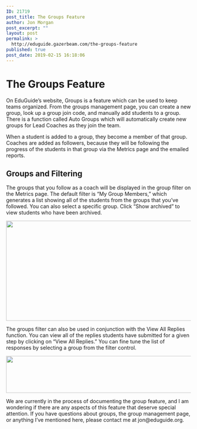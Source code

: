```yaml
---
ID: 21719
post_title: The Groups Feature
author: Jon Morgan
post_excerpt: ""
layout: post
permalink: >
  http://eduguide.gazerbeam.com/the-groups-feature
published: true
post_date: 2019-02-15 16:18:06
---
```

<h1>The Groups Feature</h1>
<p>On EduGuide’s website, Groups is a feature which can be used to keep teams organized. From the groups management page, you can create a new group, look up a group join code, and manually add students to a group. There is a function called Auto Groups which will automatically create new groups for Lead Coaches as they join the team.</p>
<p>When a student is added to a group, they become a member of that group. Coaches are added as followers, because they will be following the progress of the students in that group via the Metrics page and the emailed reports.</p>
<h2>Groups and Filtering</h2>
<p>The groups that you follow as a coach will be displayed in the group filter on the Metrics page. The default filter is “My Group Members,” which generates a list showing all of the students from the groups that you’ve followed. You can also select a specific group. Click “Show archived” to view students who have been archived.</p>
<p><img src="http://eduguide.gazerbeam.com/wp-content/uploads/2019/02/null-4.png" width="572" height="273" alt="" title=""></p>
<p> The groups filter can also be used in conjunction with the View All Replies function. You can view all of the replies students have submitted for a given step by clicking on “View All Replies.” You can fine tune the list of responses by selecting a group from the filter control.</p>
<p><img src="http://eduguide.gazerbeam.com/wp-content/uploads/2019/02/null-5.png" width="624" height="101" alt="" title=""></p>
<p></p>
<p>We are currently in the process of documenting the group feature, and I am wondering if there are any aspects of this feature that deserve special attention. If you have questions about groups, the group management page, or anything I’ve mentioned here, please contact me at jon@eduguide.org.</p>